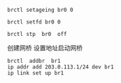 ```
brctl setageing br0 0
```

```
brctl setfd br0 0
```

```
brctl stp  br0  off
```

创建网桥 设置地址启动网桥

```
brctl  addbr  br1
ip addr add 203.0.113.1/24 dev br1
ip link set up br1
```
